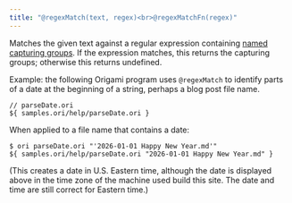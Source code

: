 ```yaml
---
title: "@regexMatch(text, regex)<br>@regexMatchFn(regex)"
---
```


Matches the given text against a regular expression containing [named capturing groups](https://developer.mozilla.org/en-US/docs/Web/JavaScript/Reference/Regular_expressions/Named_capturing_group). If the expression matches, this returns the capturing groups; otherwise this returns undefined.

Example: the following Origami program uses `@regexMatch` to identify parts of a date at the beginning of a string, perhaps a blog post file name.

```ori
// parseDate.ori
${ samples.ori/help/parseDate.ori }
```

When applied to a file name that contains a date:

```console
$ ori parseDate.ori "'2026-01-01 Happy New Year.md'"
${ samples.ori/help/parseDate.ori "2026-01-01 Happy New Year.md" }
```

(This creates a date in U.S. Eastern time, although the date is displayed above in the time zone of the machine used build this site. The date and time are still correct for Eastern time.)
